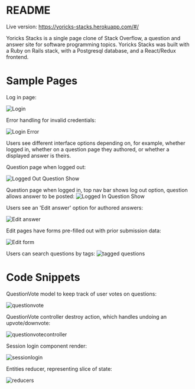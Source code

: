 # README

Live version: https://yoricks-stacks.herokuapp.com/#/


Yoricks Stacks is a single page clone of Stack Overflow, a question and answer site for software programming topics.
Yoricks Stacks was built with a Ruby on Rails stack, with a Postgresql database, and a React/Redux frontend.





# Sample Pages #

Log in page:

![Login](https://user-images.githubusercontent.com/44175105/62799565-013ac400-ba96-11e9-83f0-0a1a4ca9cad5.png)



Error handling for invalid credentials:

![Login Error](https://user-images.githubusercontent.com/44175105/62799779-8c1bbe80-ba96-11e9-9585-26ad1599345f.png)


Users see different interface options depending on, for example, whether logged in, whether on a question page they authored, or whether a displayed answer is theirs.


Question page when logged out:

![Logged Out Question Show](https://user-images.githubusercontent.com/44175105/62800093-5cb98180-ba97-11e9-931e-22b57cd0803a.png)


Question page when logged in, top nav bar shows log out option, question allows answer to be posted:
![Logged In Question Show](https://user-images.githubusercontent.com/44175105/62800176-a609d100-ba97-11e9-8d4e-3a260d164bb8.png)


Users see an 'Edit answer' option for authored answers:

![Edit answer](https://user-images.githubusercontent.com/44175105/62800384-22041900-ba98-11e9-9526-11997fcefe6b.png)


Edit pages have forms pre-filled out with prior submission data:

![Edit form](https://user-images.githubusercontent.com/44175105/62800534-79a28480-ba98-11e9-8210-a4ef34c2192b.png)

Users can search questions by tags:
![tagged questions](https://user-images.githubusercontent.com/44175105/62800679-ce45ff80-ba98-11e9-915c-c9ff55d3d83e.png)




# Code Snippets #
QuestionVote model to keep track of user votes on questions:

![questionvote](https://user-images.githubusercontent.com/44175105/65891831-10cddf00-e35a-11e9-8361-75daca0a2c54.png)

QuestionVote controller destroy action, which handles undoing an upvote/downvote:

![questionvotecontroller](https://user-images.githubusercontent.com/44175105/65892287-dc0e5780-e35a-11e9-9835-7fdfd3dc1700.png)

Session login component render:

![sessionlogin](https://user-images.githubusercontent.com/44175105/65892311-e7618300-e35a-11e9-8bbb-2d318812b44a.png)

Entities reducer, representing slice of state:

![reducers](https://user-images.githubusercontent.com/44175105/65892324-ee889100-e35a-11e9-9f1a-b8be6b03ac42.png)
